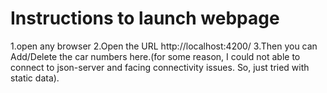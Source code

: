 # Instructions to launch webpage
1.open any browser
2.Open the URL http://localhost:4200/
3.Then you can Add/Delete the car numbers here.(for some reason, I could not able to connect to json-server and facing connectivity issues. So, just tried with static data).
